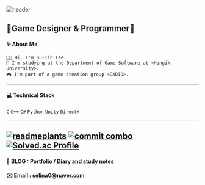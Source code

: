 ![header](https://capsule-render.vercel.app/api?type=Transparent&color=auto&height=300&section=header&text=Game%20Designer%20,%20Programmer&fontSize=50)

## 💎Game Designer & Programmer💎

#### ✨ About Me
```
👋🏼 Hi, I'm Su-jin Lee. 
🏫 I'm studying at the Department of Game Software at <Hongik University>.
🎮 I'm part of a game creation group <EXDIO>.
``` 
---

#### 💻 Technical Stack
`C` `C++` `C#` `Python` `Unity` `DirectX`

---
[![readmeplants](https://readmeplants.com/get?name=happy-jinsu&planet=earth&plant=rainbowTree&nameTag=blackNameTag&ground=hill&background=none)](https://github.com/devxb/readmeplants)
[![commit combo](http://commitcombo.com/get?user=happy-jinsu&theme=Apricot-mini)](https://github.com/devxb/commitcombo)
[![Solved.ac Profile](http://mazassumnida.wtf/api/v2/generate_badge?boj=selina0)](https://solved.ac/selina0/)
---
#### 🌺 **BLOG** : [Portfolio](https://happy2jinsu.tistory.com/) / [Diary and study notes](https://blog.naver.com/selina0)

#### ✉️  **Email** : [selina0@naver.com](mailto:selina0@naver.com)
<!--
**happy-jinsu/happy-jinsu** is a ✨ _special_ ✨ repository because its `README.md` (this file) appears on your GitHub profile.

Here are some ideas to get you started:

- 🔭 I’m currently working on ...
- 🌱 I’m currently learning ...
- 👯 I’m looking to collaborate on ...
- 🤔 I’m looking for help with ...
- 💬 Ask me about ...
- 📫 How to reach me: ...
- 😄 Pronouns: ...
- ⚡ Fun fact: ...
-->
